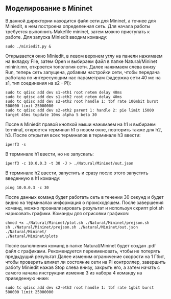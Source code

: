 ## Моделирование в Mininet
В данной директории находится файл сети для Mininet, а точнее для Miniedit, в нем построена определенная сеть.
Для начала работы требуется выполнить Makefile mininet, затем можно приступать к работе.
Для запуска Miniedit вводим команду:
```
sudo ./miniedit.py &
```
Открывается окно Miniedit, в левом верхнем углу на панели нажимаем на вкладку File, затем Open и выбираем файл в папке Natural/Mininet  mininir.mn, откроется топология сети.
Далее нажимаем слева внизу Run, теперь сеть запущена, добавим настройки сети, чтобы передача работала по интересующим нас параметрам (задержка сети 40 мс на s1, тип соединения на s2 - PI):
```
sudo tc qdisc add dev s1-eth1 root netem delay 40ms
sudo tc qdisc add dev s1-eth2 root netem delay 40ms
sudo tc qdisc add dev s2-eth2 root handle 1: tbf rate 100mbit burst 500000 limit 25000000
sudo tc qdisc add dev s2-eth2 parent 1: handle 2: pie limit 15000 target 45ms tupdate 10ms alpha 5 beta 30
```
После в Miniedit правой кнопкой мыши нажимаем на h1 и выбираем terminal, откроется терминал h1 в новом окне, повторить также для h2, h3.
После открытия всех терминалов в терминале h3 ввести:
```
iperf3 -s
```
В терминале h1 ввести, но не запускать: 
```
iperf3 -c 10.0.0.3 -t 30 -J > ./Natural/Mininet/out.json
```
В терминале h2 ввести, запустить и сразу после этого запустить введенную в h1 команду:
```
ping 10.0.0.3 -c 30
```
После данных команд будет работать сеть в течении 30 секунд и будет видно на терминалах информация о происходящем.
После завершения команд, можно проанализировать результат и используя скрипт plot.sh нарисовать графики.
Команды для отрисовки графиков:
```
chmod +x ./Natural/Mininet/plot.sh ./Natural/Mininet/prejson.sh
sh ./Natural/Mininet/prejson.sh ./Natural/Mininet/out.json ./Natural/Mininet/
./Natural/Mininet/plots
```
После выполнения команд в папке Natural/Mininet будет создан .pdf файл с графиками. 
Рекомендуется переименовать, чтобы не потерять предыдущий результат
Далее изменим ограничение скорости на 1 Гбит, чтобы проверить влияет ли состояние сети на PI контроллер, завершить работу Miniedit нажав Stop слева внизу, закрыть его, а затем начать с самого начала инструкции изменив 3 из набора 4 команду на приведенную ниже:
```
sudo tc qdisc add dev s2-eth2 root handle 1: tbf rate 1gbit burst 500000 limit 25000000
```
